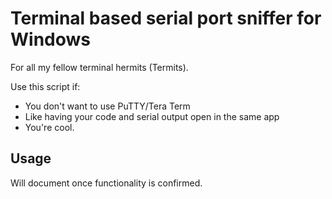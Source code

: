 # Terminal based serial port sniffer for Windows
For all my fellow terminal hermits (Termits). 

Use this script if:
- You don't want to use PuTTY/Tera Term
- Like having your code and serial output open in the same app
- You're cool.

## Usage
Will document once functionality is confirmed.
